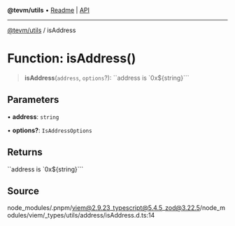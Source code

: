 **@tevm/utils** • [Readme](../README.md) \| [API](../globals.md)

***

[@tevm/utils](../README.md) / isAddress

# Function: isAddress()

> **isAddress**(`address`, `options`?): ``address is `0x${string}```

## Parameters

• **address**: `string`

• **options?**: `IsAddressOptions`

## Returns

``address is `0x${string}```

## Source

node\_modules/.pnpm/viem@2.9.23\_typescript@5.4.5\_zod@3.22.5/node\_modules/viem/\_types/utils/address/isAddress.d.ts:14

